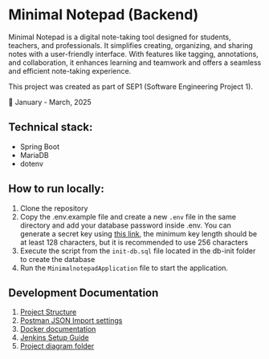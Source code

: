 # Minimal Notepad (Backend)
Minimal Notepad is a digital note-taking tool designed for students, teachers, and professionals. It simplifies creating, organizing, and sharing notes with a user-friendly interface. With features like tagging, annotations, and collaboration, it enhances learning and teamwork and offers a seamless and efficient note-taking experience.

This project was created as part of SEP1 (Software Engineering Project 1).

📆 January - March, 2025

## Technical stack:
- Spring Boot
- MariaDB
- dotenv

## How to run locally:
1) Clone the repository
2) Copy the .env.example file and create a new `.env` file in the same directory and add your database password inside .env. You can generate a secret key using [this link](https://jwtsecret.com/), the minimum key length should be at least 128 characters, but it is recommended to use 256 characters
3) Execute the script from the `init-db.sql` file located in the db-init folder to create the database
4) Run the `MinimalnotepadApplication` file to start the application.

## Development Documentation
1. [Project Structure](./docs/SpringBoot_Folder_Structure.md)
2. [Postman JSON Import settings](./src/main/resources/POSTMAN)
3. [Docker documentation](./docs/Docker_Setup.md)
4. [Jenkins Setup Guide](./docs/Jenkins_Setup.md)
5. [Project diagram folder](./docs/diagrams)
